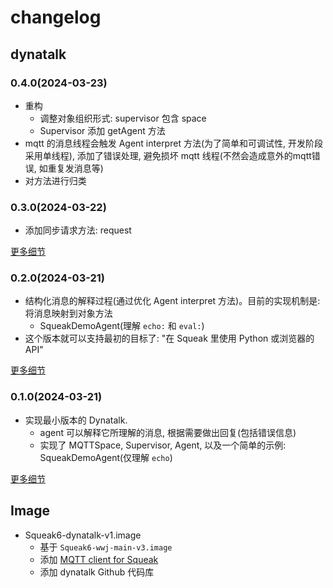 # changelog

## dynatalk

### 0.4.0(2024-03-23)

-   重构
    -   调整对象组织形式: supervisor 包含 space
    -   Supervisor 添加 getAgent 方法
-   mqtt 的消息线程会触发 Agent interpret 方法(为了简单和可调试性, 开发阶段采用单线程), 添加了错误处理, 避免损坏 mqtt 线程(不然会造成意外的mqtt错误, 如重复发消息等)
-   对方法进行归类

### 0.3.0(2024-03-22)

-   添加同步请求方法: request

[更多细节](0.3.0.md)

### 0.2.0(2024-03-21)

-   结构化消息的解释过程(通过优化 Agent interpret 方法)。目前的实现机制是: 将消息映射到对象方法
    -   SqueakDemoAgent(理解 `echo:` 和 `eval:`)
-   这个版本就可以支持最初的目标了: "在 Squeak 里使用 Python 或浏览器的 API"

[更多细节](0.2.0.md)

### 0.1.0(2024-03-21)

- 实现最小版本的 Dynatalk.
    -   agent 可以解释它所理解的消息, 根据需要做出回复(包括错误信息)
    -   实现了 MQTTSpace, Supervisor, Agent, 以及一个简单的示例: SqueakDemoAgent(仅理解 `echo`)

[更多细节](0.1.0.md)


## Image

- Squeak6-dynatalk-v1.image
    -   基于 `Squeak6-wwj-main-v3.image`
    -   添加 [MQTT client for Squeak](http://www.squeaksource.com/@AO8HIZwUuPJcfD67/uiN0EOdv)
    -   添加 dynatalk Github 代码库